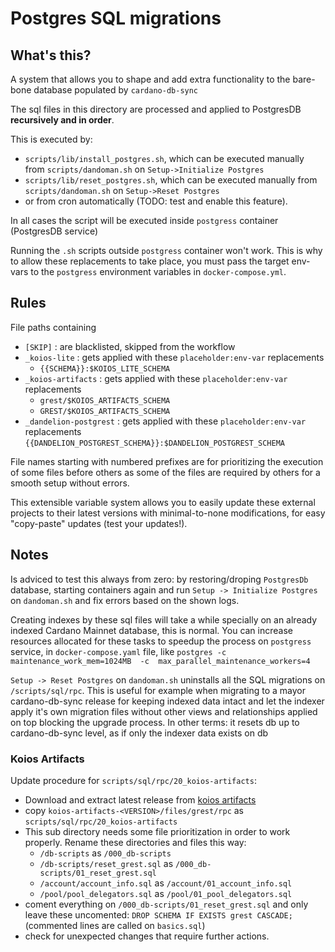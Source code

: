 # Postgres SQL migrations

## What's this?

A system that allows you to shape and add extra functionality to the bare-bone database populated by `cardano-db-sync`

The sql files in this directory are processed and applied to PostgresDB **recursively and in order**. 

This is executed by: 
- `scripts/lib/install_postgres.sh`, which can be executed manually from `scripts/dandoman.sh` on `Setup->Initialize Postgres` 
- `scripts/lib/reset_postgres.sh`, which can be executed manually from `scripts/dandoman.sh` on `Setup->Reset Postgres` 
- or from cron automatically (TODO: test and enable this feature).
 
In all cases the script will be executed inside `postgress` container (PostgresDB service)

Running the `.sh` scripts outside `postgress` container won't work. This is why to allow these replacements to take place, you must pass the target env-vars to the `postgress` environment variables in `docker-compose.yml`.

## Rules

File paths containing
- `[SKIP]` : are blacklisted, skipped from the workflow
- `_koios-lite`      : gets applied with these `placeholder:env-var` replacements
    - `{{SCHEMA}}:$KOIOS_LITE_SCHEMA`
- `_koios-artifacts` : gets applied with these `placeholder:env-var` replacements
    - `grest/$KOIOS_ARTIFACTS_SCHEMA`
    - `GREST/$KOIOS_ARTIFACTS_SCHEMA`
- `_dandelion-postgrest` : gets applied with these `placeholder:env-var` replacements
    `{{DANDELION_POSTGREST_SCHEMA}}:$DANDELION_POSTGREST_SCHEMA`

File names starting with numbered prefixes are for prioritizing the execution of some files before others as some of the files are required by others for a smooth setup without errors.

This extensible variable system allows you to easily update these external projects to their latest versions with minimal-to-none modifications, for easy "copy-paste" updates (test your updates!).

## Notes

Is adviced to test this always from zero: by restoring/droping `PostgresDb` database, starting containers again and run `Setup -> Initialize Postgres` on `dandoman.sh` and fix errors based on the shown logs. 

Creating indexes by these sql files will take a while specially on an already indexed Cardano Mainnet database, this is normal. You can increase resources allocated for these tasks to speedup the process on `postgress` service, in `docker-compose.yaml` file, like `postgres -c maintenance_work_mem=1024MB  -c  max_parallel_maintenance_workers=4`

`Setup -> Reset Postgres` on `dandoman.sh` uninstalls all the SQL migrations on `/scripts/sql/rpc`. This is useful for example when migrating to a mayor cardano-db-sync release for keeping indexed data intact and let the indexer apply it's own migration files without other views and relationships applied on top blocking the upgrade process.
In other terms: it resets db up to cardano-db-sync level, as if only the indexer data exists on db

### Koios Artifacts

Update procedure for `scripts/sql/rpc/20_koios-artifacts`:
- Download and extract latest release from [koios artifacts](https://github.com/cardano-community/koios-artifacts/tags)
- copy `koios-artifacts-<VERSION>/files/grest/rpc` as `scripts/sql/rpc/20_koios-artifacts`
- This sub directory needs some file prioritization in order to work properly. Rename these directories and files this way: 
    - `/db-scripts` as  `/000_db-scripts`
    - `/db-scripts/reset_grest.sql` as `/000_db-scripts/01_reset_grest.sql`
    - `/account/account_info.sql` as `/account/01_account_info.sql`
    - `/pool/pool_delegators.sql` as `/pool/01_pool_delegators.sql`
- coment everything on `/000_db-scripts/01_reset_grest.sql` and only leave these uncomented:
    `DROP SCHEMA IF EXISTS grest CASCADE;` (commented lines are called on `basics.sql`)
- check for unexpected changes that require further actions.

